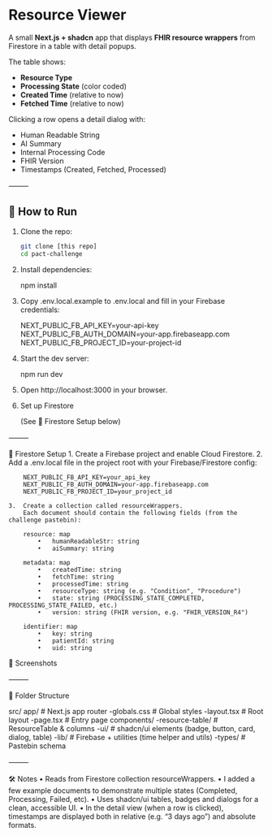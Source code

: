 # Resource Viewer

A small **Next.js + shadcn** app that displays **FHIR resource wrappers** from Firestore in a table with detail popups.  

The table shows:  
- **Resource Type**  
- **Processing State** (color coded)  
- **Created Time** (relative to now)  
- **Fetched Time** (relative to now)  

Clicking a row opens a detail dialog with:  
- Human Readable String  
- AI Summary  
- Internal Processing Code  
- FHIR Version  
- Timestamps (Created, Fetched, Processed)

⸻

## 🚀 How to Run

1. Clone the repo:

   ```bash
   git clone [this repo]
   cd pact-challenge

2.	Install dependencies:

    npm install


3.	Copy .env.local.example to .env.local and fill in your Firebase credentials:

    NEXT_PUBLIC_FB_API_KEY=your-api-key
    NEXT_PUBLIC_FB_AUTH_DOMAIN=your-app.firebaseapp.com
    NEXT_PUBLIC_FB_PROJECT_ID=your-project-id

4.	Start the dev server:

    npm run dev


5.	Open http://localhost:3000 in your browser.

6.  Set up Firestore

    (See 🔧 Firestore Setup below)

⸻

🔧 Firestore Setup
	1.	Create a Firebase project and enable Cloud Firestore.
	2.	Add a .env.local file in the project root with your Firebase/Firestore config:
        
        NEXT_PUBLIC_FB_API_KEY=your_api_key
        NEXT_PUBLIC_FB_AUTH_DOMAIN=your-app.firebaseapp.com
        NEXT_PUBLIC_FB_PROJECT_ID=your_project_id

    3.	Create a collection called resourceWrappers.
        Each document should contain the following fields (from the challenge pastebin):

        resource: map
            •	humanReadableStr: string
            •	aiSummary: string

        metadata: map
            •	createdTime: string
            •	fetchTime: string
            •	processedTime: string
            •	resourceType: string (e.g. "Condition", "Procedure")
            •	state: string (PROCESSING_STATE_COMPLETED, PROCESSING_STATE_FAILED, etc.)
            •	version: string (FHIR version, e.g. "FHIR_VERSION_R4")

        identifier: map
            •	key: string
            •	patientId: string
            •	uid: string


📸 Screenshots


⸻

📂 Folder Structure

src/
 app/                # Next.js app router
  -globals.css       # Global styles
  -layout.tsx        # Root layout
  -page.tsx          # Entry page
 components/
  -resource-table/   # ResourceTable & columns
  -ui/               # shadcn/ui elements (badge, button, card, dialog, table)
  -lib/              # Firebase + utilities (time helper and utils)
  -types/            # Pastebin schema


⸻

🛠️ Notes
	•	Reads from Firestore collection resourceWrappers.
	•	I added a few example documents to demonstrate multiple states (Completed, Processing, Failed, etc).
	•	Uses shadcn/ui tables, badges and dialogs for a clean, accessible UI.
	•	In the detail view (when a row is clicked), timestamps are displayed both in relative (e.g. “3 days ago”) and absolute formats.
